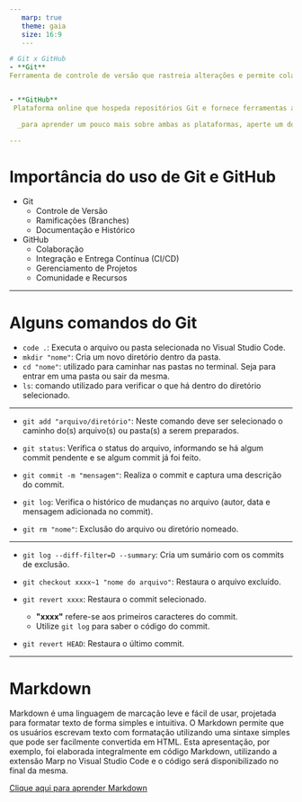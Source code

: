 ```yaml
---
   marp: true
   theme: gaia
   size: 16:9 
   ---

# Git x GitHub
- **Git**
Ferramenta de controle de versão que rastreia alterações e permite colaboração em projetos.


- **GitHub**
 Plataforma online que hospeda repositórios Git e fornece ferramentas adicionais para colaboração e gerenciamento de projetos.

  _para aprender um pouco mais sobre ambas as plataformas, aperte um dos botões:_   [GitHub](https://www.youtube.com/playlist?list=PLHz_AreHm4dm7ZULPAmadvNhH6vk9oNZA), [Git](https://www.youtube.com/playlist?list=PLucm8g_ezqNq0dOgug6paAkH0AQSJPlIe)

---
```


# Importância do uso de Git e GitHub
* Git
  * Controle de Versão
  * Ramificações (Branches)
  * Documentação e Histórico
* GitHub
  * Colaboração
  * Integração e Entrega Contínua (CI/CD)
  * Gerenciamento de Projetos
  * Comunidade e Recursos
---
# Alguns comandos do Git
- `code .`: Executa o arquivo ou pasta selecionada no Visual Studio Code.
- `mkdir "nome"`: Cria um novo diretório dentro da pasta.
- `cd "nome"`: utilizado para caminhar nas pastas no terminal. Seja para entrar em uma pasta ou sair da mesma.
- `ls`: comando utilizado para verificar o que há dentro do diretório selecionado.

---
- `git add "arquivo/diretório"`: Neste comando deve ser selecionado o caminho do(s) arquivo(s) ou pasta(s) a serem preparados.
- `git status`: Verifica o status do arquivo, informando se há algum commit pendente e se algum commit já foi feito.

- `git commit -m "mensagem"`: Realiza o commit e captura uma descrição do commit.
- `git log`: Verifica o histórico de mudanças no arquivo (autor, data e mensagem adicionada no commit).
- `git rm "nome"`: Exclusão do arquivo ou diretório nomeado.
---
- `git log --diff-filter=D --summary`: Cria um sumário com os commits de exclusão.


- `git checkout xxxx~1 "nome do arquivo"`: Restaura o arquivo excluído.
- `git revert xxxx`: Restaura o commit selecionado.
   - **"xxxx"** refere-se aos primeiros caracteres do commit.
   - Utilize `git log` para saber o código do commit.
- `git revert HEAD`: Restaura o último commit.

---

# Markdown
Markdown é uma linguagem de marcação leve e fácil de usar, projetada para formatar texto de forma simples e intuitiva. O Markdown permite que os usuários escrevam texto com formatação utilizando uma sintaxe simples que pode ser facilmente convertida em HTML.
 Esta apresentação, por exemplo, foi elaborada integralmente em código Markdown, utilizando a extensão Marp no Visual Studio Code e o código será disponibilizado no final da mesma.

[Clique aqui para aprender Markdown](https://www.youtube.com/watch?v=LntSB-gl-ZI)
